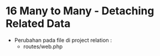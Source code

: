 # 16 Many to Many - Detaching Related Data

- Perubahan pada file di project relation :
    - routes/web.php